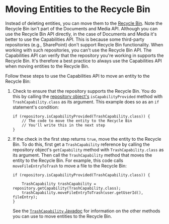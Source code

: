 # Moving Entities to the Recycle Bin [](id=moving-entities-to-the-recycle-bin)

Instead of deleting entities, you can move them to the 
[Recycle Bin](/discover/portal/-/knowledge_base/7-1/restoring-deleted-assets). 
Note the Recycle Bin isn't part of the Documents and Media API. Although you can 
use the Recycle Bin API directly, in the case of Documents and Media it's better 
to use the Capabilities API. This is because some third-party repositories 
(e.g., SharePoint) don't support Recycle Bin functionality. When working with 
such repositories, you can't use the Recycle Bin API. The Capabilities API can 
verify that the repository you're working in supports the Recycle Bin. It's 
therefore a best practice to always use the Capabilities API when moving 
entities to the Recycle Bin. 

Follow these steps to use the Capabilities API to move an entity to the Recycle 
Bin: 

1.  Check to ensure that the repository supports the Recycle Bin. You do this by 
    calling the 
    [repository object's](liferay.com) 
    `isCapabilityProvided` method with `TrashCapability.class` as its argument. 
    This example does so as an `if` statement's condition: 

        if (repository.isCapabilityProvided(TrashCapability.class)) {
            // The code to move the entity to the Recycle Bin
            // You'll write this in the next step
        }

2.  If the check in the first step returns `true`, move the entity to the 
    Recycle Bin. To do this, first get a `TrashCapability` reference by calling 
    the repository object's `getCapability` method with `TrashCapability.class` 
    as its argument. Then call the `TrashCapability` method that moves the 
    entity to the Recycle Bin. For example, this code calls 
    `moveFileEntryToTrash` to move a file to the Recycle Bin: 

        if (repository.isCapabilityProvided(TrashCapability.class)) {

            TrashCapability trashCapability = repository.getCapability(TrashCapability.class);
            trashCapability.moveFileEntryToTrash(user.getUserId(), fileEntry);
        }

    See the 
    [`TrashCapability` Javadoc](@platform-ref@/7.1-latest/javadocs/portal-kernel/com/liferay/portal/kernel/repository/capabilities/TrashCapability.html) 
    for information on the other methods you can use to move entities to the 
    Recycle Bin. 

